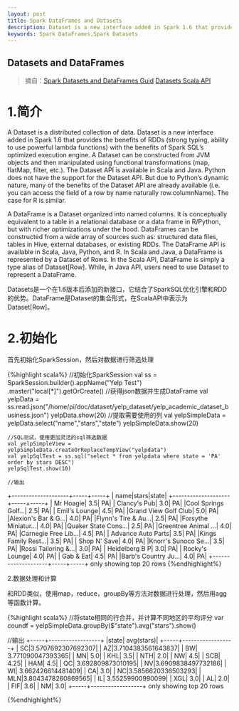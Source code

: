 ```yaml
---
layout: post
title: Spark DataFrames and Datasets
description: Dataset is a new interface added in Spark 1.6 that provides the benefits of RDDs (strong typing, ability to use powerful lambda functions) with the benefits of Spark SQL’s optimized execution engine.
keywords: Spark DataFrames,Spark Datasets
---
```


Datasets and DataFrames
-------------------------

> 摘自：[Spark Datasets and DataFrames Guid](http://spark.apache.org/docs/latest/sql-programming-guide.html#datasets-and-dataframes)
> [Datasets Scala API](http://spark.apache.org/docs/latest/api/scala/index.html#org.apache.spark.sql.Dataset)

1.简介
========

A Dataset is a distributed collection of data. Dataset is a new interface added in Spark 1.6 that provides the benefits of RDDs (strong typing, ability to use powerful lambda functions) with the benefits of Spark SQL’s optimized execution engine. A Dataset can be constructed from JVM objects and then manipulated using functional transformations (map, flatMap, filter, etc.). The Dataset API is available in Scala and Java. Python does not have the support for the Dataset API. But due to Python’s dynamic nature, many of the benefits of the Dataset API are already available (i.e. you can access the field of a row by name naturally row.columnName). The case for R is similar.

A DataFrame is a Dataset organized into named columns. It is conceptually equivalent to a table in a relational database or a data frame in R/Python, but with richer optimizations under the hood. DataFrames can be constructed from a wide array of sources such as: structured data files, tables in Hive, external databases, or existing RDDs. The DataFrame API is available in Scala, Java, Python, and R. In Scala and Java, a DataFrame is represented by a Dataset of Rows. In the Scala API, DataFrame is simply a type alias of Dataset[Row]. While, in Java API, users need to use Dataset<Row> to represent a DataFrame.

Datasets是一个在1.6版本后添加的新接口，它结合了SparkSQL优化引擎和RDD的优势。DataFrame是Dataset的集合形式，在ScalaAPI中表示为Dataset[Row]。

2.初始化
=========

首先初始化SparkSession，然后对数据进行筛选处理

{%highlight scala%}
    //初始化SparkSession
    val ss = SparkSession.builder().appName("Yelp Test")
      .master("local[*]").getOrCreate()
     //获得json数据并生成DataFrame
    val yelpData = ss.read.json("/home/pi/doc/dataset/yelp_dataset/yelp_academic_dataset_business.json")
    yelpData.show(20)
    //提取需要使用的列
    val yelpSimpleData = yelpData.select("name","stars","state")
    yelpSimpleData.show(20)
    
    //SQL测试，使用更加灵活的sql筛选数据
    val yelpSimpleView = yelpSimpleData.createOrReplaceTempView("yelpdata")
    val yelpSqlTest = ss.sql("select * from yelpdata where state = 'PA' order by stars DESC")
    yelpSqlTest.show(10)
    
    //输出
+--------------------+-----+-----+
|                name|stars|state|
+--------------------+-----+-----+
|           Mr Hoagie|  3.5|   PA|
|        Clancy's Pub|  3.0|   PA|
|Cool Springs Golf...|  2.5|   PA|
|       Emil's Lounge|  4.5|   PA|
|Grand View Golf Club|  5.0|   PA|
|Alexion's Bar & G...|  4.0|   PA|
|Flynn's Tire & Au...|  2.5|   PA|
|Forsythe Miniatur...|  4.0|   PA|
|Quaker State Cons...|  2.5|   PA|
|Greentree Animal ...|  4.0|   PA|
|Carnegie Free Lib...|  4.5|   PA|
|  Advance Auto Parts|  3.5|   PA|
|Kings Family Rest...|  3.5|   PA|
|        Shop N' Save|  4.0|   PA|
|Knorr's Sunoco Se...|  3.5|   PA|
|Rossi Tailoring &...|  3.0|   PA|
|      Heidelberg B P|  3.0|   PA|
|      Rocky's Lounge|  4.0|   PA|
|           Gab & Eat|  4.5|   PA|
|Barb's Country Ju...|  4.0|   PA|
+--------------------+-----+-----+
only showing top 20 rows
{%endhighlight%}

2.数据处理和计算

和RDD类似，使用map，reduce，groupBy等方法对数据进行处理，然后用agg等函数计算。

{%highlight scala%}
    //将state相同的行合并，并计算不同地区的平均评分
    var coundf = yelpSimpleData.groupBy($"state").avg("stars").show()

//输出
+-----+------------------+
|state|        avg(stars)|
+-----+------------------+
|   SC|3.5707692307692307|
|   AZ|3.7104383561643837|
|   BW| 3.771090047393365|
|   MN|               5.0|
|  KHL|               3.5|
|  NTH|               2.0|
|   NW|               4.5|
|  SCB|              4.25|
|  HAM|               4.5|
|   QC| 3.692809873010195|
|   NV|3.6909838497732186|
|   WI| 3.662426614481409|
|   CA|               3.0|
|   NC|3.5856620336503293|
|  MLN|3.8043478260869565|
|   IL|  3.55259900990099|
|  XGL|               3.0|
|   AL|               2.0|
|  FIF|               3.6|
|   NM|               3.0|
+-----+------------------+
only showing top 20 rows

{%endhighlight%}
